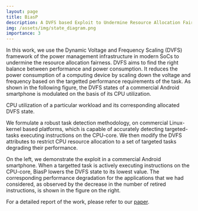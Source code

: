 ```yaml
---
layout: page
title: BiasP
description: A DVFS based Exploit to Undermine Resource Allocation Fairness in Linux Platform
img: /assets/img/state_diagram.png
importance: 3
---
```

In this work, we use the Dynamic Voltage and Frequency Scaling (DVFS) framework of the power management infrastructure in modern SoCs to undermine the resource allocation fairness. DVFS aims to find the right balance between performance and power consumption. It reduces the power consumption of a computing device by scaling down the voltage and frequency based on the targetted performance requirements
of the task. As shown in the following figure, the DVFS states of a commercial Android smartphone is modulated on the basis of its CPU utilization.
<div class="row">
    <div class="col-sm mt-3 mt-md-0">
        <img class="img-fluid rounded z-depth-1" src="{{ '/assets/img/schedutil1.png' | relative_url }}" alt="" title="example image"/>
    </div>
</div>
<div class="caption">
    CPU utilization of a particular workload and its corresponding allocated DVFS state.
</div>

We formulate a robust task detection methodology, on commercial Linux-kernel based platforms, which is capable of accurately detecting targeted-tasks executing instructions on the CPU-core. We then modify the DVFS attributes to restrict CPU resource allocation to a set of targeted tasks degrading their performance. 


<div class="row justify-content-sm-center">
    <div class="col-sm-6 mt-3 mt-md-0">
        <img class="img-fluid rounded z-depth-1" src="{{ '/assets/img/target_detect2.png' | relative_url }}" alt="" title="example image"/>
    </div>
    <div class="col-sm-6 mt-3 mt-md-0">
        <img class="img-fluid rounded z-depth-1" src="{{ '/assets/img/retinstruction_degradation1.png' | relative_url }}" alt="" title="example image"/>
    </div>
</div>
<div class="caption">
    On the left, we demonstrate the exploit in a commercial Android smartphone. When a targetted task is actively executing instructions on the CPU-core, BiasP lowers the DVFS state to its lowest value. The corresponding performance degradation for the applications that we had considered, as observed by the decrease in the number of retired instructions, is shown in the figure on the right. 
</div>

For a detailed report of the work, please refer to our [paper](https://dl.acm.org/doi/abs/10.1145/3370748.3406549).
